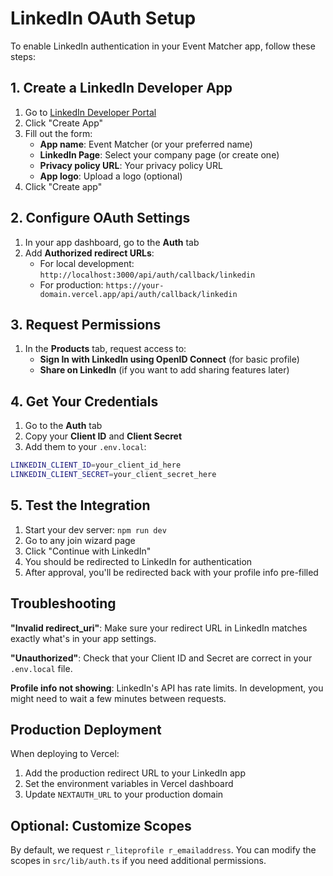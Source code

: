 # LinkedIn OAuth Setup

To enable LinkedIn authentication in your Event Matcher app, follow these steps:

## 1. Create a LinkedIn Developer App

1. Go to [LinkedIn Developer Portal](https://www.linkedin.com/developers/)
2. Click "Create App"
3. Fill out the form:
   - **App name**: Event Matcher (or your preferred name)
   - **LinkedIn Page**: Select your company page (or create one)
   - **Privacy policy URL**: Your privacy policy URL
   - **App logo**: Upload a logo (optional)
4. Click "Create app"

## 2. Configure OAuth Settings

1. In your app dashboard, go to the **Auth** tab
2. Add **Authorized redirect URLs**:
   - For local development: `http://localhost:3000/api/auth/callback/linkedin`
   - For production: `https://your-domain.vercel.app/api/auth/callback/linkedin`

## 3. Request Permissions

1. In the **Products** tab, request access to:
   - **Sign In with LinkedIn using OpenID Connect** (for basic profile)
   - **Share on LinkedIn** (if you want to add sharing features later)

## 4. Get Your Credentials

1. Go to the **Auth** tab
2. Copy your **Client ID** and **Client Secret**
3. Add them to your `.env.local`:

```bash
LINKEDIN_CLIENT_ID=your_client_id_here
LINKEDIN_CLIENT_SECRET=your_client_secret_here
```

## 5. Test the Integration

1. Start your dev server: `npm run dev`
2. Go to any join wizard page
3. Click "Continue with LinkedIn"
4. You should be redirected to LinkedIn for authentication
5. After approval, you'll be redirected back with your profile info pre-filled

## Troubleshooting

**"Invalid redirect_uri"**: Make sure your redirect URL in LinkedIn matches exactly what's in your app settings.

**"Unauthorized"**: Check that your Client ID and Secret are correct in your `.env.local` file.

**Profile info not showing**: LinkedIn's API has rate limits. In development, you might need to wait a few minutes between requests.

## Production Deployment

When deploying to Vercel:

1. Add the production redirect URL to your LinkedIn app
2. Set the environment variables in Vercel dashboard
3. Update `NEXTAUTH_URL` to your production domain

## Optional: Customize Scopes

By default, we request `r_liteprofile r_emailaddress`. You can modify the scopes in `src/lib/auth.ts` if you need additional permissions.
